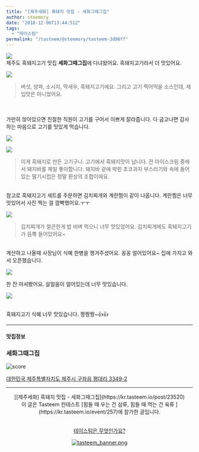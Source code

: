 ```yaml
---
title: "[제주세화] 흑돼지 맛집 - 세화그때그집"
author: steemory
date: "2018-12-06T13:44:51Z"
tags:
  - "테이스팀"
permalink: "/tasteem/@steemory/tasteem-3d86ff"
---
```

![](https://static.tasteem.io/uploads/3843/post/23520/content_9511fac9-9df6-410a-9e19-e8073cc04c03.jpeg)
<br/>
제주도 흑돼지고기 맛집 **세화그때그집**에 다녀왔어요. 흑돼지고기라서 더 맛있어요.

![](https://static.tasteem.io/uploads/image/image/114328/5fa0a3a4-b59a-4ae0-885c-14e76f2b9884.jpeg)

> 버섯, 양파, 소시지, 딱새우, 흑돼지고기에요. 그리고 고기 찍어먹을 소스인데, 제 입맛은 아니었어요.

<br>
<br>
가만히 앉아있으면 친절한 직원이 고기를 구어서 이쁘게 잘라줍니다. 다 굽고나면 감사하는 마음으로 고기를 맛있게 먹습니다.

![](https://static.tasteem.io/uploads/image/image/114331/8cae3cc4-43b9-45ae-b34b-289caa99e142.jpeg)

![](https://static.tasteem.io/uploads/image/image/114329/8cae3cc4-43b9-45ae-b34b-289caa99e142.jpeg)
> 이게 흑돼지로 만든 고기구나. 고기에서 흑돼지맛이 납니다. 전 아이스크림 중에서 돼지바를 제일 좋아합니다. 돼지바 겉에 박힌 초코과자 부스러기와 속에 들어있는 딸기시럽은 정말 환상의 조합이에요.

<br>참고로 흑돼지고기 세트를 주문하면 김치찌개와 계란찜이 같이 나옵니다. 계란찜은 너무 맛있어서 사진 찍는 걸 깜빡했어요.ㅜㅜ 

![](https://static.tasteem.io/uploads/image/image/114332/8cae3cc4-43b9-45ae-b34b-289caa99e142.jpeg)
> 김치찌개가 얼큰한게 밥 비벼 먹으니 너무 맛있었어요. 김치찌개에도 흑돼지고기가 듬뿍 들어있어요~

<br>
계산하고 나올때 사장님이 식혜 한병을 챙겨주셨어요. 꽁꽁 얼어있어요~ 집에 가지고 와서 오픈했습니다.

![](https://static.tasteem.io/uploads/image/image/114333/8cae3cc4-43b9-45ae-b34b-289caa99e142.jpeg)

한 잔 마셔봤어요. 살얼음이 얼어있는데 너무 맛있습니다. 

![](https://static.tasteem.io/uploads/image/image/114334/8cae3cc4-43b9-45ae-b34b-289caa99e142.jpeg)

<br>흑돼지고기 식혜 너무 맛있습니다. 짱짱짱~👍👍

---------------------
#### 맛집정보
### 세화그때그집
![score](https://static.tasteem.io/images/steem/1Crowns.png)

[대한민국 제주특별자치도 제주시 구좌읍 평대리 3349-2](https://kr.tasteem.io/post/23520#map)

-----------------------------------------
<center>[[제주세화] 흑돼지 맛집 - 세화그때그집](https://kr.tasteem.io/post/23520)
<br/>이 글은 Tasteem 컨테스트
 [힘들 때 우는 건 삼류, 힘들 때 먹는 건 육류 ](https://kr.tasteem.io/event/257)에 참가한 글입니다.

<br/>[테이스팀은 무엇인가요?](https://kr.tasteem.io/about)

[![tasteem_banner.png](https://static.tasteem.io/images/tasteem_banner_v3.png)](https://kr.tasteem.io)</center>